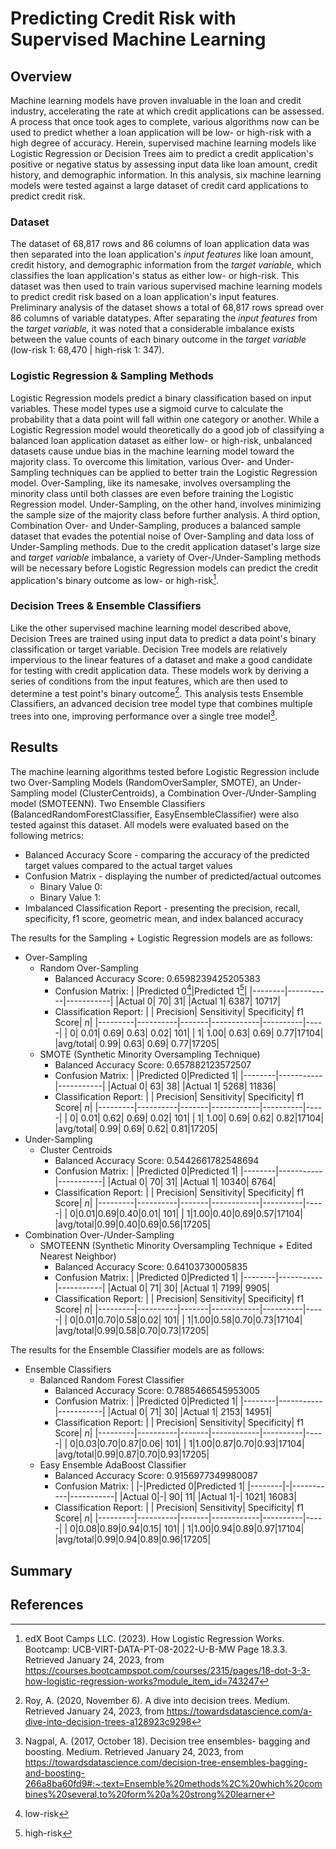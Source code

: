 # Predicting Credit Risk with Supervised Machine Learning

## Overview

Machine learning models have proven invaluable in the loan and credit industry, accelerating the rate at which credit applications can be assessed. A process that once took ages to complete, various algorithms now can be used to predict whether a loan application will be low- or high-risk with a high degree of accuracy. Herein, supervised machine learning models like Logistic Regression or Decision Trees aim to predict a credit application's positive or negative status by assessing input data like loan amount, credit history, and demographic information. In this analysis, six machine learning models were tested against a large dataset of credit card applications to predict credit risk.

### Dataset

The dataset of 68,817 rows and 86 columns of loan application data was then separated into the loan application's *input features* like loan amount, credit history, and demographic information from the *target variable,* which classifies the loan application's status as either low- or high-risk. This dataset was then used to train various supervised machine learning models to predict credit risk based on a loan application's input features. Preliminary analysis of the dataset shows a total of 68,817 rows spread over 86 columns of variable datatypes. After separating the *input features* from the *target variable,* it was noted that a considerable imbalance exists between the value counts of each binary outcome in the *target variable* (low-risk 1: 68,470 | high-risk 1: 347).

### Logistic Regression & Sampling Methods

Logistic Regression models predict a binary classification based on input variables. These model types use a sigmoid curve to calculate the probability that a data point will fall within one category or another. While a Logistic Regression model would theoretically do a good job of classifying a balanced loan application dataset as either low- or high-risk, unbalanced datasets cause undue bias in the machine learning model toward the majority class. To overcome this limitation, various Over- and Under-Sampling techniques can be applied to better train the Logistic Regression model. Over-Sampling, like its namesake, involves oversampling the minority class until both classes are even before training the Logistic Regression model. Under-Sampling, on the other hand, involves minimizing the sample size of the majority class before further analysis. A third option, Combination Over- and Under-Sampling, produces a balanced sample dataset that evades the potential noise of Over-Sampling and data loss of Under-Sampling methods. Due to the credit application dataset's large size and *target variable* imbalance, a variety of Over-/Under-Sampling methods will be necessary before Logistic Regression models can predict the credit application's binary outcome as low- or high-risk[^1].

### Decision Trees & Ensemble Classifiers

Like the other supervised machine learning model described above, Decision Trees are trained using input data to predict a data point's binary classification or target variable. Decision Tree models are relatively impervious to the linear features of a dataset and make a good candidate for testing with credit application data. These models work by deriving a series of conditions from the input features, which are then used to determine a test point's binary outcome[^2]. This analysis tests Ensemble Classifiers, an advanced decision tree model type that combines multiple trees into one, improving performance over a single tree model[^3].

## Results

The machine learning algorithms tested before Logistic Regression include two Over-Sampling Models (RandomOverSampler, SMOTE), an Under-Sampling model (ClusterCentroids), a Combination Over-/Under-Sampling model (SMOTEENN). Two Ensemble Classifiers (BalancedRandomForestClassifier, EasyEnsembleClassifier) were also tested against this dataset. All models were evaluated based on the following metrics:

+ Balanced Accuracy Score - comparing the accuracy of the predicted target values compared to the actual target values
+ Confusion Matrix - displaying the number of predicted/actual outcomes
    + Binary Value 0: 
    + Binary Value 1:
+ Imbalanced Classification Report - presenting the precision, recall, specificity, f1 score, geometric mean, and index balanced accuracy

The results for the Sampling + Logistic Regression models are as follows:

- Over-Sampling
    - Random Over-Sampling
        - Balanced Accuracy Score: 0.6598239425205383
        - Confusion Matrix:
            |        |Predicted 0[^*]|Predicted 1[^**]|
            |--------|-----------|-----------|
            |Actual 0|         70|         31|
            |Actual 1|       6387|      10717|
        - Classification Report:
            |         | Precision| Sensitivity| Specificity|  f1 Score|   *n*|
            |---------|----------|-------|------------|----------|-----|
            |        0|      0.01|   0.69|        0.63|      0.02|  101|
            |        1|      1.00|   0.63|        0.69|      0.77|17104|
            |avg/total|      0.99|   0.63|        0.69|      0.77|17205|
    - SMOTE (Synthetic Minority Oversampling Technique)
        - Balanced Accuracy Score: 0.657882123572507
        - Confusion Matrix:
            |        |Predicted 0|Predicted 1|
            |--------|-----------|-----------|
            |Actual 0|         63|         38|
            |Actual 1|       5268|      11836|
        - Classification Report:
            |         | Precision| Sensitivity| Specificity|  f1 Score|   *n*|
            |---------|----------|-------|------------|----------|-----|
            |        0|      0.01|   0.62|        0.69|      0.02|  101|
            |        1|      1.00|   0.69|        0.62|      0.82|17104|
            |avg/total|      0.99|   0.69|        0.62|      0.81|17205|
- Under-Sampling
    - Cluster Centroids
        - Balanced Accuracy Score: 0.5442661782548694
        - Confusion Matrix:
            |        |Predicted 0|Predicted 1|
            |--------|-----------|-----------|
            |Actual 0|         70|         31|
            |Actual 1|      10340|       6764|
        - Classification Report:
            |         | Precision| Sensitivity| Specificity|  f1 Score|   *n*|
            |---------|----------|-------|------------|----------|-----|
            |        0|0.01|0.69|0.40|0.01|  101|
            |        1|1.00|0.40|0.69|0.57|17104|
            |avg/total|0.99|0.40|0.69|0.56|17205|
- Combination Over-/Under-Sampling
    - SMOTEENN (Synthetic Minority Oversampling Technique + Edited Nearest Neighbor)
        - Balanced Accuracy Score: 0.64103730005835
        - Confusion Matrix:
            |        |Predicted 0|Predicted 1|
            |--------|-----------|-----------|
            |Actual 0|         71|         30|
            |Actual 1|       7199|       9905|
        - Classification Report:
            |         | Precision| Sensitivity| Specificity|  f1 Score|   *n*|
            |---------|----------|-------|------------|----------|-----|
            |        0|0.01|0.70|0.58|0.02|  101|
            |        1|1.00|0.58|0.70|0.73|17104|
            |avg/total|0.99|0.58|0.70|0.73|17205|

The results for the Ensemble Classifier models are as follows:

- Ensemble Classifiers
    - Balanced Random Forest Classifier
        - Balanced Accuracy Score: 0.7885466545953005
        - Confusion Matrix:
            |        |Predicted 0|Predicted 1|
            |--------|-----------|-----------|
            |Actual 0|         71|         30|
            |Actual 1|       2153|      14951|
        - Classification Report:
            |         | Precision| Sensitivity| Specificity|  f1 Score|   *n*|
            |---------|----------|-------|------------|----------|-----|
            |        0|0.03|0.70|0.87|0.06|  101|
            |        1|1.00|0.87|0.70|0.93|17104|
            |avg/total|0.99|0.87|0.70|0.93|17205|
    - Easy Ensemble AdaBoost Classifier
        - Balanced Accuracy Score: 0.9156977349980087
        - Confusion Matrix:
            |        |-|Predicted 0|Predicted 1|
            |--------|-|-----------|-----------|
            |Actual 0|-|         90|         11|
            |Actual 1|-|       1021|      16083|
        - Classification Report:
            |         | Precision| Sensitivity| Specificity|  f1 Score|   *n*|
            |---------|----------|-------|------------|----------|-----|
            |        0|0.08|0.89|0.94|0.15|  101|
            |        1|1.00|0.94|0.89|0.97|17104|
            |avg/total|0.99|0.94|0.89|0.96|17205|





## Summary


## References
[^1]: edX Boot Camps LLC. (2023). How Logistic Regression Works. Bootcamp: UCB-VIRT-DATA-PT-08-2022-U-B-MW Page 18.3.3. Retrieved January 24, 2023, from https://courses.bootcampspot.com/courses/2315/pages/18-dot-3-3-how-logistic-regression-works?module_item_id=743247 
[^2]: Roy, A. (2020, November 6). A dive into decision trees. Medium. Retrieved January 24, 2023, from https://towardsdatascience.com/a-dive-into-decision-trees-a128923c9298 
[^3]: Nagpal, A. (2017, October 18). Decision tree ensembles- bagging and boosting. Medium. Retrieved January 24, 2023, from https://towardsdatascience.com/decision-tree-ensembles-bagging-and-boosting-266a8ba60fd9#:~:text=Ensemble%20methods%2C%20which%20combines%20several,to%20form%20a%20strong%20learner
[^*]: low-risk
[^**]: high-risk
